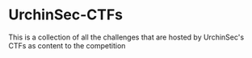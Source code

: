 # UrchinSec-CTFs
This is a collection of all the challenges that are hosted by UrchinSec's CTFs as content to the competition
